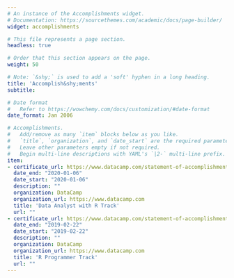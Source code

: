 ```yaml
---
# An instance of the Accomplishments widget.
# Documentation: https://sourcethemes.com/academic/docs/page-builder/
widget: accomplishments

# This file represents a page section.
headless: true

# Order that this section appears on the page.
weight: 50

# Note: `&shy;` is used to add a 'soft' hyphen in a long heading.
title: 'Accomplish&shy;ments'
subtitle:

# Date format
#   Refer to https://wowchemy.com/docs/customization/#date-format
date_format: Jan 2006

# Accomplishments.
#   Add/remove as many `item` blocks below as you like.
#   `title`, `organization`, and `date_start` are the required parameters.
#   Leave other parameters empty if not required.
#   Begin multi-line descriptions with YAML's `|2-` multi-line prefix.
item:
- certificate_url: https://www.datacamp.com/statement-of-accomplishment/track/34e6ba1131580af2229df87a3337a5c10cb14caa
  date_end: "2020-01-06"
  date_start: "2020-01-06"
  description: ""
  organization: DataCamp
  organization_url: https://www.datacamp.com
  title: 'Data Analyst with R Track'
  url: ""
- certificate_url: https://www.datacamp.com/statement-of-accomplishment/track/488153ddf361f47072290969607eeedb5d31d95c
  date_end: "2019-02-22"
  date_start: "2019-02-22"
  description: ""
  organization: DataCamp
  organization_url: https://www.datacamp.com
  title: 'R Programmer Track'
  url: ""
---
```

